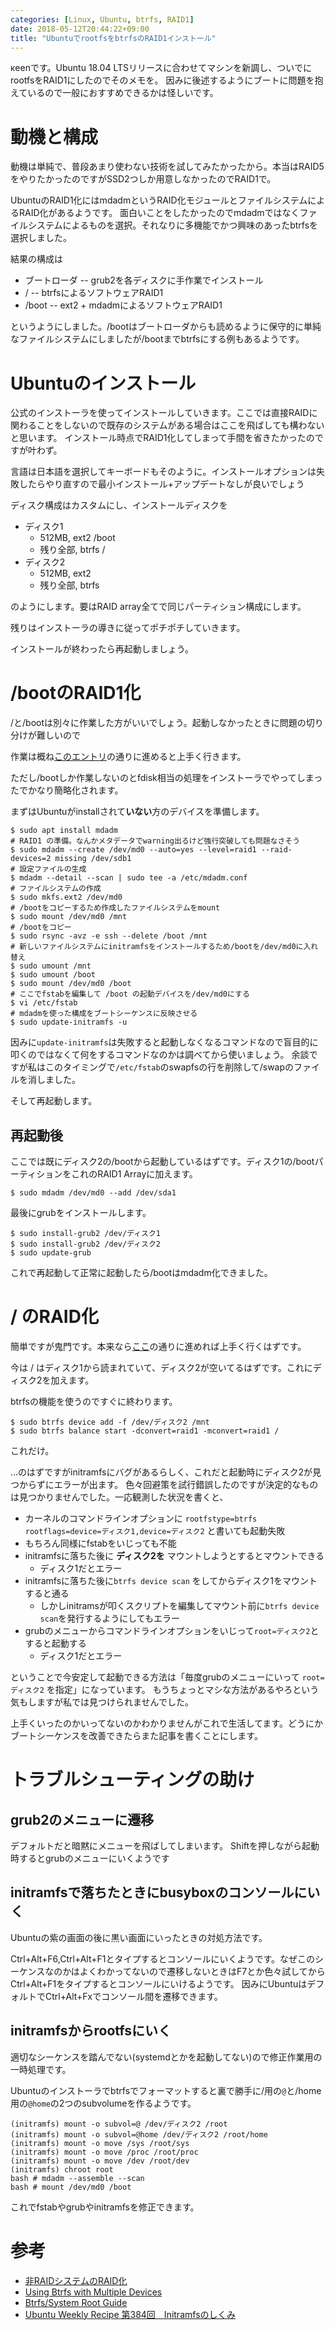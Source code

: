 ```yaml
---
categories: [Linux, Ubuntu, btrfs, RAID1]
date: 2018-05-12T20:44:22+09:00
title: "UbuntuでrootfsをbtrfsのRAID1インストール"
---
```

κeenです。Ubuntu 18.04 LTSリリースに合わせてマシンを新調し、ついでにrootfsをRAID1にしたのでそのメモを。
因みに後述するようにブートに問題を抱えているので一般におすすめできるかは怪しいです。

<!--more-->

# 動機と構成
動機は単純で、普段あまり使わない技術を試してみたかったから。本当はRAID5をやりたかったのですがSSD2つしか用意しなかったのでRAID1で。

UbuntuのRAID1化にはmdadmというRAID化モジュールとファイルシステムによるRAID化があるようです。
面白いことをしたかったのでmdadmではなくファイルシステムによるものを選択。それなりに多機能でかつ興味のあったbtrfsを選択しました。


結果の構成は

* ブートローダ -- grub2を各ディスクに手作業でインストール
* / -- btrfsによるソフトウェアRAID1
* /boot -- ext2 + mdadmによるソフトウェアRAID1

というようにしました。/bootはブートローダからも読めるように保守的に単純なファイルシステムにしましたが/bootまでbtrfsにする例もあるようです。


# Ubuntuのインストール
公式のインストーラを使ってインストールしていきます。ここでは直接RAIDに関わることをしないので既存のシステムがある場合はここを飛ばしても構わないと思います。
インストール時点でRAID1化してしまって手間を省きたかったのですが叶わず。

言語は日本語を選択してキーボードもそのように。インストールオプションは失敗したらやり直すので最小インストール+アップデートなしが良いでしょう


ディスク構成はカスタムにし、インストールディスクを

* ディスク1
  * 512MB, ext2 /boot
  * 残り全部, btrfs /
* ディスク2
  * 512MB, ext2
  * 残り全部, btrfs

のようにします。要はRAID array全てで同じパーティション構成にします。

残りはインストーラの導きに従ってポチポチしていきます。

インストールが終わったら再起動しましょう。

# /bootのRAID1化
/と/bootは別々に作業した方がいいでしょう。起動しなかったときに問題の切り分けが難しいので

作業は概ね[このエントリ](https://centossrv.com/centos5-raid-2.shtml)の通りに進めると上手く行きます。

ただし/bootしか作業しないのとfdisk相当の処理をインストーラでやってしまったでかなり簡略化されます。

まずはUbuntuがinstallされて**いない**方のデバイスを準備します。

``` console
$ sudo apt install mdadm
# RAID1 の準備。なんかメタデータでwarning出るけど強行突破しても問題なさそう
$ sudo mdadm --create /dev/md0 --auto=yes --level=raid1 --raid-devices=2 missing /dev/sdb1
# 設定ファイルの生成
$ mdadm --detail --scan | sudo tee -a /etc/mdadm.conf
# ファイルシステムの作成
$ sudo mkfs.ext2 /dev/md0
# /bootをコピーするため作成したファイルシステムをmount
$ sudo mount /dev/md0 /mnt
# /bootをコピー
$ sudo rsync -avz -e ssh --delete /boot /mnt
# 新しいファイルシステムにinitramfsをインストールするため/bootを/dev/md0に入れ替え
$ sudo umount /mnt
$ sudo umount /boot
$ sudo mount /dev/md0 /boot
# ここでfstabを編集して /boot の起動デバイスを/dev/md0にする
$ vi /etc/fstab
# mdadmを使った構成をブートシーケンスに反映させる
$ sudo update-initramfs -u
```

因みに`update-initramfs`は失敗すると起動しなくなるコマンドなので盲目的に叩くのではなくて何をするコマンドなのかは調べてから使いましょう。
余談ですが私はこのタイミングで`/etc/fstab`のswapfsの行を削除して/swapのファイルを消しました。


そして再起動します。

## 再起動後
ここでは既にディスク2の/bootから起動しているはずです。ディスク1の/bootパーティションをこれのRAID1 Arrayに加えます。

``` console
$ sudo mdadm /dev/md0 --add /dev/sda1
```

最後にgrubをインストールします。

``` console
$ sudo install-grub2 /dev/ディスク1
$ sudo install-grub2 /dev/ディスク2
$ sudo update-grub
```

これで再起動して正常に起動したら/bootはmdadm化できました。

# / のRAID化
簡単ですが鬼門です。本来なら[ここ](https://btrfs.wiki.kernel.org/index.php/Using_Btrfs_with_Multiple_Devices)の通りに進めれば上手く行くはずです。

今は / はディスク1から読まれていて、ディスク2が空いてるはずです。これにディスク2を加えます。

btrfsの機能を使うのですぐに終わります。


``` console
$ sudo btrfs device add -f /dev/ディスク2 /mnt
$ sudo btrfs balance start -dconvert=raid1 -mconvert=raid1 /
```

これだけ。

…のはずですがinitramfsにバグがあるらしく、これだと起動時にディスク2が見つからずにエラーが出ます。
色々回避策を試行錯誤したのですが決定的なものは見つかりませんでした。一応観測した状況を書くと、

* カーネルのコマンドラインオプションに `rootfstype=btrfs rootflags=device=ディスク1,device=ディスク2` と書いても起動失敗
* もちろん同様にfstabをいじっても不能
* initramfsに落ちた後に **ディスク2を** マウントしようとするとマウントできる
  + ディスク1だとエラー
* initramfsに落ちた後に`btrfs device scan` をしてからディスク1をマウントすると通る
  + しかしinitramsが叩くスクリプトを編集してマウント前に`btrfs device scan`を発行するようにしてもエラー
* grubのメニューからコマンドラインオプションをいじって`root=ディスク2`とすると起動する
  + ディスク1だとエラー

ということで今安定して起動できる方法は「毎度grubのメニューにいって `root=ディスク2` を指定」になっています。
もうちょっとマシな方法があるやろという気もしますが私では見つけられませんでした。

上手くいったのかいってないのかわかりませんがこれで生活してます。どうにかブートシーケンスを改善できたらまた記事を書くことにします。

# トラブルシューティングの助け
## grub2のメニューに遷移
デフォルトだと暗黙にメニューを飛ばしてしまいます。
Shiftを押しながら起動時するとgrubのメニューにいくようです

## initramfsで落ちたときにbusyboxのコンソールにいく
Ubuntuの紫の画面の後に黒い画面にいったときの対処方法です。

Ctrl+Alt+F6,Ctrl+Alt+F1とタイプするとコンソールにいくようです。なぜこのシーケンスなのかはよくわかってないので遷移しないときはF7とか色々試してからCtrl+Alt+F1をタイプするとコンソールにいけるようです。
因みにUbuntuはデフォルトでCtrl+Alt+Fxでコンソール間を遷移できます。

## initramfsからrootfsにいく

適切なシーケンスを踏んでない(systemdとかを起動してない)ので修正作業用の一時処理です。

Ubuntuのインストーラでbtrfsでフォーマットすると裏で勝手に/用の`@`と/home用の`@home`の2つのsubvolumeを作るようです。

``` console
(initramfs) mount -o subvol=@ /dev/ディスク2 /root
(initramfs) mount -o subvol=@home /dev/ディスク2 /root/home
(initramfs) mount -o move /sys /root/sys
(initramfs) mount -o move /proc /root/proc
(initramfs) mount -o move /dev /root/dev
(initramfs) chroot root
bash # mdadm --assemble --scan
bash # mount /dev/md0 /boot
```


これでfstabやgrubやinitramfsを修正できます。

# 参考

* [非RAIDシステムのRAID化](https://centossrv.com/centos5-raid-2.shtml)
* [Using Btrfs with Multiple Devices](https://btrfs.wiki.kernel.org/index.php/Using_Btrfs_with_Multiple_Devices)
* [Btrfs/System Root Guide](https://wiki.gentoo.org/wiki/Btrfs/System_Root_Guide)
* [Ubuntu Weekly Recipe 第384回　Initramfsのしくみ](http://gihyo.jp/admin/serial/01/ubuntu-recipe/0384)
